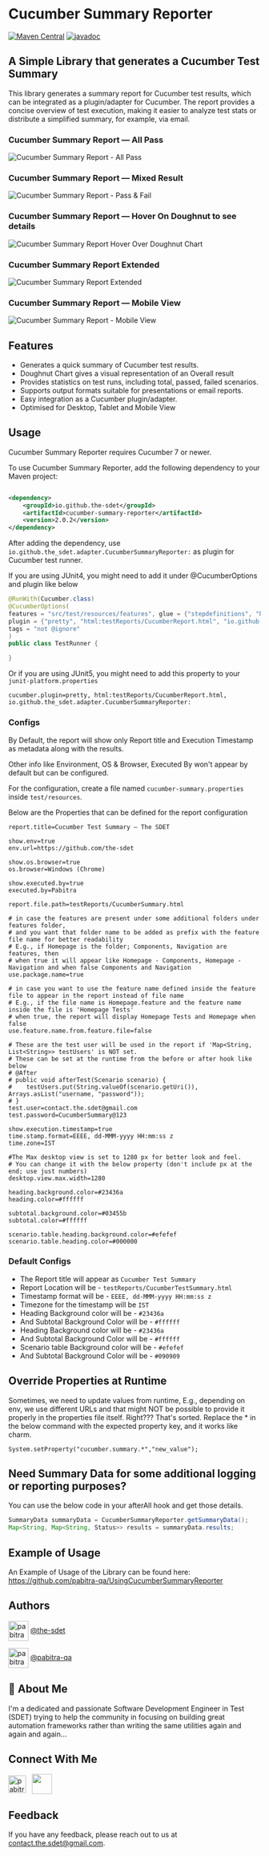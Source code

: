 # Cucumber Summary Reporter

[![Maven Central](https://img.shields.io/maven-central/v/io.github.the-sdet/cucumber-summary-reporter)](https://search.maven.org/artifact/io.github.the-sdet/cucumber-summary-reporter)
[![javadoc](https://javadoc.io/badge2/io.github.the-sdet/cucumber-summary-reporter/javadoc.svg)](https://javadoc.io/doc/io.github.the-sdet/cucumber-summary-reporter)

## A Simple Library that generates a Cucumber Test Summary

This library generates a summary report for Cucumber test results, which can be integrated as a plugin/adapter for Cucumber. The report provides a concise overview of test execution, making it easier to analyze test stats or distribute a simplified summary, for example, via email.

### Cucumber Summary Report — All Pass
<img src="src/main/resources/img/Summary-Report-Pass.png" alt="Cucumber Summary Report - All Pass"/>

### Cucumber Summary Report — Mixed Result
<img src="src/main/resources/img/Summary-Report-Pass-Fail.png" alt="Cucumber Summary Report - Pass & Fail"/>

### Cucumber Summary Report — Hover On Doughnut to see details
<img src="src/main/resources/img/Summary-Report-Hover-Effect.png" alt="Cucumber Summary Report Hover Over Doughnut Chart"/>


### Cucumber Summary Report Extended
<img src="src/main/resources/img/Summary-Report-Extended.png" alt="Cucumber Summary Report Extended"/>

### Cucumber Summary Report — Mobile View
<img src="src/main/resources/img/Summary-Report-Mobile-View.png" alt="Cucumber Summary Report - Mobile View"/>

## Features
* Generates a quick summary of Cucumber test results.
* Doughnut Chart gives a visual representation of an Overall result
* Provides statistics on test runs, including total, passed, failed scenarios.
* Supports output formats suitable for presentations or email reports.
* Easy integration as a Cucumber plugin/adapter.
* Optimised for Desktop, Tablet and Mobile View

## Usage

Cucumber Summary Reporter requires Cucumber 7 or newer.

To use Cucumber Summary Reporter, add the following dependency to your Maven project:

```xml

<dependency>
    <groupId>io.github.the-sdet</groupId>
    <artifactId>cucumber-summary-reporter</artifactId>
    <version>2.0.2</version>
</dependency>
```

After adding the dependency, use `io.github.the_sdet.adapter.CucumberSummaryReporter:` as plugin for Cucumber test runner.

If you are using JUnit4, you might need to add it under @CucumberOptions and plugin like below
```java
@RunWith(Cucumber.class)
@CucumberOptions(
features = "src/test/resources/features", glue = {"stepdefinitions", "hooks"},
plugin = {"pretty", "html:testReports/CucumberReport.html", "io.github.the_sdet.adapter.CucumberSummaryReporter:"},
tags = "not @ignore"
)
public class TestRunner {

}
```
Or if you are using JUnit5, you might need to add this property to your `junit-platform.properties`

`cucumber.plugin=pretty, html:testReports/CucumberReport.html, io.github.the_sdet.adapter.CucumberSummaryReporter:`

### Configs
By Default, the report will show only Report title and Execution Timestamp as metadata along with the results.

Other info like Environment, OS & Browser, Executed By won't appear by default but can be configured.

For the configuration, create a file named `cucumber-summary.properties` inside `test/resources`.

Below are the Properties that can be defined for the report configuration 
```properties
report.title=Cucumber Test Summary — The SDET

show.env=true
env.url=https://github.com/the-sdet

show.os.browser=true
os.browser=Windows (Chrome)

show.executed.by=true
executed.by=Pabitra

report.file.path=testReports/CucumberSummary.html

# in case the features are present under some additional folders under features folder,
# and you want that folder name to be added as prefix with the feature file name for better readability
# E.g., if Homepage is the folder; Components, Navigation are features, then
# when true it will appear like Homepage - Components, Homepage - Navigation and when false Components and Navigation
use.package.name=true

# in case you want to use the feature name defined inside the feature file to appear in the report instead of file name
# E.g., if the file name is Homepage.feature and the feature name inside the file is 'Homepage Tests'
# when true, the report will display Homepage Tests and Homepage when false
use.feature.name.from.feature.file=false

# These are the test user will be used in the report if 'Map<String, List<String>> testUsers' is NOT set.
# These can be set at the runtime from the before or after hook like below
# @After
# public void afterTest(Scenario scenario) {
#    testUsers.put(String.valueOf(scenario.getUri()), Arrays.asList("username, "password"));
# }
test.user=contact.the.sdet@gmail.com
test.password=CucumberSummary@123

show.execution.timestamp=true
time.stamp.format=EEEE, dd-MMM-yyyy HH:mm:ss z
time.zone=IST

#The Max desktop view is set to 1280 px for better look and feel.
# You can change it with the below property (don't include px at the end; use just numbers)
desktop.view.max.width=1280

heading.background.color=#23436a
heading.color=#ffffff

subtotal.background.color=#03455b
subtotal.color=#ffffff

scenario.table.heading.background.color=#efefef
scenario.table.heading.color=#000000
```

### Default Configs
* The Report title will appear as `Cucumber Test Summary`
* Report Location will be - `testReports/CucumberTestSummary.html`
* Timestamp format will be - `EEEE, dd-MMM-yyyy HH:mm:ss z`
* Timezone for the timestamp will be `IST`
* Heading Background color will be - `#23436a`
* And Subtotal Background Color will be - `#ffffff`
* Heading Background color will be - `#23436a`
* And Subtotal Background Color will be - `#ffffff`
* Scenario table Background color will be - `#efefef`
* And Subtotal Background Color will be - `#090909`

## Override Properties at Runtime
Sometimes, we need to update values from runtime, E.g., depending on env,
we use different URLs and that might NOT be possible to provide it properly in the properties file itself.
Right???
That's sorted.
Replace the * in the below command with the expected property key, and it works like charm.

```code
System.setProperty("cucumber.summary.*","new_value");
```
## Need Summary Data for some additional logging or reporting purposes?
You can use the below code in your afterAll hook and get those details.
```java
SummaryData summaryData = CucumberSummaryReporter.getSummaryData();
Map<String, Map<String, Status>> results = summaryData.results;
```
## Example of Usage
An Example of Usage of the Library can be found here: https://github.com/pabitra-qa/UsingCucumberSummaryReporter

## Authors

<a href="https://github.com/the-sdet"><img align="center" src="https://github.githubassets.com/assets/GitHub-Mark-ea2971cee799.png" alt="pabitra-qa" height="40" width="40" /></a>
[@the-sdet](https://github.com/the-sdet)

<a href="https://github.com/the-sdet"><img align="center" src="https://github.githubassets.com/assets/GitHub-Mark-ea2971cee799.png" alt="pabitra-qa" height="40" width="40" /></a>
[@pabitra-qa](https://github.com/pabitra-qa)

## 🚀 About Me

I'm a dedicated and passionate Software Development Engineer in Test (SDET) trying to help the community in focusing on 
building great automation frameworks rather than writing the same utilities again and again and again...

## Connect With Me

<a href="https://linkedin.com/in/pswain7"><img align="center" src="https://content.linkedin.com/content/dam/me/business/en-us/amp/brand-site/v2/bg/LI-Logo.svg.original.svg" alt="pabitra-qa" height="35"/></a>
&nbsp; <a href="https://pabitra-qa.github.io/"><img align="center" src="https://chromeenterprise.google/static/images/chrome-logo.svg" height="40" width="40"/></a>

## Feedback

If you have any feedback, please reach out to us at [contact.the.sdet@gmail.com](mailto:contact.the.sdet@gmail.com).

[//]: # (<img align="center" src="https://pabitra-qa.github.io/dp.png" width="200px"/>)